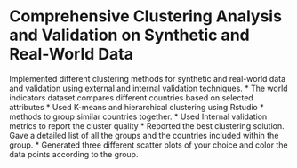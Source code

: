 # Comprehensive Clustering Analysis and Validation on Synthetic and Real-World Data

Implemented different clustering methods for synthetic and real-world data and validation using external and internal validation techniques.  * The world indicators dataset compares different countries based on selected attributes * Used K-means and hierarchical clustering using Rstudio * methods to group similar countries together. * Used Internal validation metrics to report the cluster quality * Reported the best clustering solution. Gave a detailed list of all the groups and the countries included within the group. * Generated three different scatter plots of your choice and color the data points according to the group.

